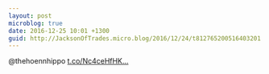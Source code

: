 ```yaml
---
layout: post
microblog: true
date: 2016-12-25 10:01 +1300
guid: http://JacksonOfTrades.micro.blog/2016/12/24/t812765200516403201.html
---
```

@thehoennhippo [t.co/Nc4ceHfHK...](https://t.co/Nc4ceHfHK0)
